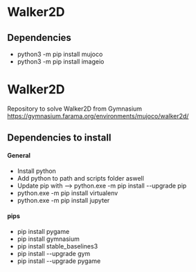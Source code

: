 # Walker2D

## Dependencies
- python3 -m pip install mujoco
- python3 -m pip install imageio



# Walker2D
Repository to solve Walker2D from Gymnasium
https://gymnasium.farama.org/environments/mujoco/walker2d/


## Dependencies to install
#### General
- Install python
- Add python to path and scripts folder aswell
- Update pip with --> python.exe -m pip install --upgrade pip
- python.exe -m pip install virtualenv
- python.exe -m pip install jupyter

#### pips
- pip install pygame
- pip install gymnasium
- pip install stable_baselines3
- pip install --upgrade gym
- pip install --upgrade pygame